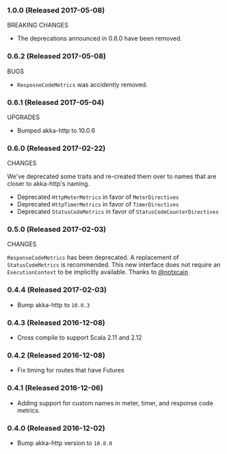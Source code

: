 ### 1.0.0 (Released 2017-05-08)

BREAKING CHANGES

- The deprecations announced in 0.6.0 have been removed.

### 0.6.2 (Released 2017-05-08)

BUGS

- `ResposneCodeMetrics` was accidently removed.

### 0.6.1 (Released 2017-05-04)

UPGRADES

- Bumped akka-http to 10.0.6

### 0.6.0 (Released 2017-02-22)

CHANGES

We've deprecated some traits and re-created them over to names that are closer to akka-http's naming.

- Deprecated `HttpMeterMetrics` in favor of `MeterDirectives`
- Deprecated `HttpTimerMetrics` in favor of `TimerDirectives`
- Deprecated `StatusCodeMetrics` in favor of `StatusCodeCounterDirectives`

### 0.5.0 (Released 2017-02-03)

CHANGES

`ResponseCodeMetrics` has been deprecated. A replacement of `StatusCodeMetrics` is recommended. This new interface does not require an `ExecutionContext` to be implicitly available. Thanks to [@notxcain](https://github.com/notxcain)

### 0.4.4 (Released 2017-02-03)

- Bump akka-http to `10.0.3`

### 0.4.3 (Released 2016-12-08)

- Cross compile to support Scala 2.11 and 2.12

### 0.4.2 (Released 2016-12-08)

- Fix timing for routes that have Futures

### 0.4.1 (Released 2016-12-06)

- Adding support for custom names in meter, timer, and response code metrics.

### 0.4.0 (Released 2016-12-02)

- Bump akka-http version to `10.0.0`
